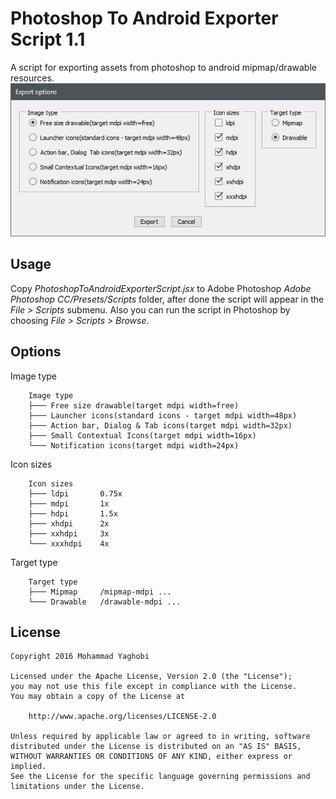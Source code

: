 Photoshop To Android Exporter Script 1.1
=================================

A script for exporting assets from photoshop to android mipmap/drawable resources.<br>
![Alt text](/screenshot/shot1.png?raw=true "ScreenShot")

Usage
---
Copy *PhotoshopToAndroidExporterScript.jsx* to Adobe Photoshop *Adobe Photoshop CC/Presets/Scripts* folder, after done the script will appear in the *File > Scripts* submenu.
Also you can run the script in Photoshop by choosing *File > Scripts > Browse*.

Options
---
Image type
```
	Image type
	├─── Free size drawable(target mdpi width=free)
	├─── Launcher icons(standard icons - target mdpi width=48px)
	├─── Action bar, Dialog & Tab icons(target mdpi width=32px)
	├─── Small Contextual Icons(target mdpi width=16px)
	└─── Notification icons(target mdpi width=24px)
```

Icon sizes
```
	Icon sizes
	├─── ldpi		0.75x
	├─── mdpi		1x
	├─── hdpi		1.5x
	├─── xhdpi		2x
	├─── xxhdpi		3x
	└─── xxxhdpi	4x
```

Target type
```
	Target type
	├─── Mipmap		/mipmap-mdpi ...
	└─── Drawable	/drawable-mdpi ...
```



License
---
```
Copyright 2016 Mohammad Yaghobi

Licensed under the Apache License, Version 2.0 (the "License");
you may not use this file except in compliance with the License.
You may obtain a copy of the License at

    http://www.apache.org/licenses/LICENSE-2.0

Unless required by applicable law or agreed to in writing, software
distributed under the License is distributed on an "AS IS" BASIS,
WITHOUT WARRANTIES OR CONDITIONS OF ANY KIND, either express or implied.
See the License for the specific language governing permissions and
limitations under the License.
```
